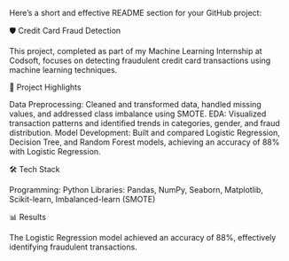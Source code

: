 Here’s a short and effective README section for your GitHub project:


🛡️ Credit Card Fraud Detection

This project, completed as part of my Machine Learning Internship at Codsoft, focuses on detecting fraudulent credit card transactions using machine learning techniques.

🚀 Project Highlights

Data Preprocessing: Cleaned and transformed data, handled missing values, and addressed class imbalance using SMOTE.
EDA: Visualized transaction patterns and identified trends in categories, gender, and fraud distribution.
Model Development: Built and compared Logistic Regression, Decision Tree, and Random Forest models, achieving an accuracy of 88% with Logistic Regression.

🛠️ Tech Stack

Programming: Python
Libraries: Pandas, NumPy, Seaborn, Matplotlib, Scikit-learn, Imbalanced-learn (SMOTE)

📊 Results

The Logistic Regression model achieved an accuracy of 88%, effectively identifying fraudulent transactions.

